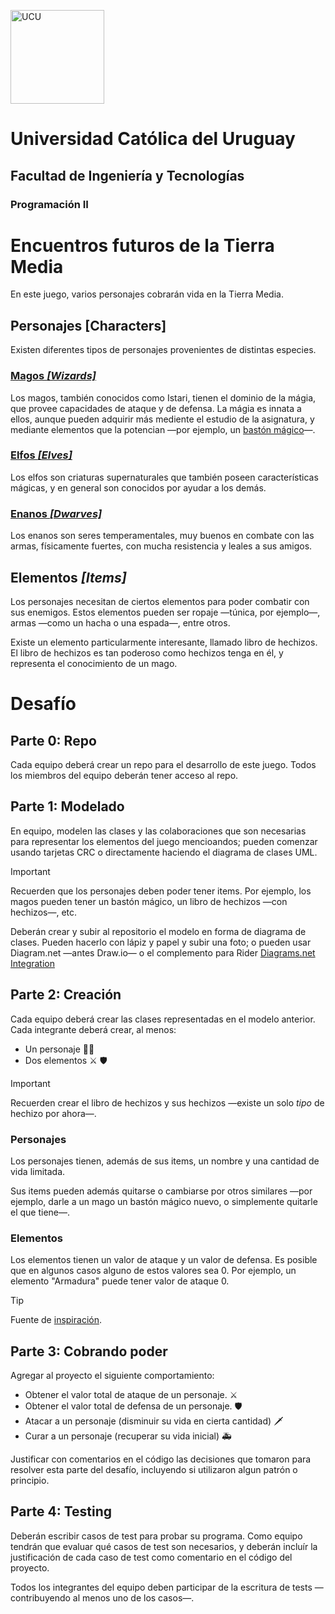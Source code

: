 <img alt="UCU" src="https://www.ucu.edu.uy/plantillas/images/logo_ucu.svg"
width="150"/>

# Universidad Católica del Uruguay

## Facultad de Ingeniería y Tecnologías

### Programación II

# Encuentros futuros de la Tierra Media

En este juego, varios personajes cobrarán vida en la Tierra Media.

## Personajes [Characters]

Existen diferentes tipos de personajes provenientes de distintas especies.

### [Magos _[Wizards]_](https://lotr.fandom.com/wiki/Wizards)

Los magos, también conocidos como Istari, tienen el dominio de la mágia, que
provee capacidades de ataque y de defensa. La mágia es innata a ellos, aunque
pueden adquirir más mediente el estudio de la asignatura, y mediante elementos
que la potencian —por ejemplo, un [bastón
mágico](https://ringsdb.com/bundles/cards/142008.png)—.

### [Elfos _[Elves]_](https://lotr.fandom.com/wiki/Elves)

Los elfos son criaturas supernaturales que también poseen características
mágicas, y en general son conocidos por ayudar a los demás.

### [Enanos _[Dwarves]_](https://lotr.fandom.com/wiki/Dwarves)

Los enanos son seres temperamentales, muy buenos en combate con las armas,
físicamente fuertes, con mucha resistencia y leales a sus amigos.

## Elementos _[Items]_

Los personajes necesitan de ciertos elementos para poder combatir con sus
enemigos. Estos elementos pueden ser ropaje —túnica, por ejemplo—, armas —como
un hacha o una espada—, entre otros.

Existe un elemento particularmente interesante, llamado libro de hechizos. El
libro de hechizos es tan poderoso como hechizos tenga en él, y representa el
conocimiento de un mago.

# Desafío

## Parte 0: Repo

Cada equipo deberá crear un repo para el desarrollo de este juego. Todos los
miembros del equipo deberán tener acceso al repo.

## Parte 1: Modelado

En equipo, modelen las clases y las colaboraciones que son necesarias para
representar los elementos del juego mencioandos; pueden comenzar usando tarjetas
CRC o directamente haciendo el diagrama de clases UML.

> [!IMPORTANT]
> Recuerden que los personajes deben poder tener items. Por ejemplo, los magos
> pueden tener un bastón mágico, un libro de hechizos —con hechizos—, etc.

Deberán crear y subir al repositorio el modelo en forma de diagrama de clases.
Pueden hacerlo con lápiz y papel y subir una foto; o pueden usar Diagram.net
—antes Draw.io— o el complemento para Rider [Diagrams.​net
Integration](https://plugins.jetbrains.com/plugin/15635-diagrams-net-integration)

## Parte 2: Creación

Cada equipo deberá crear las clases representadas en el modelo anterior. Cada
integrante deberá crear, al menos:

- Un personaje  🧙‍♂️
- Dos elementos ⚔️ 🛡

> [!IMPORTANT]
> Recuerden crear el libro de hechizos y sus hechizos —existe un solo _tipo_ de
> hechizo por ahora—.

### Personajes

Los personajes tienen, además de sus items, un nombre y una cantidad de vida
limitada.

Sus items pueden además quitarse o cambiarse por otros similares —por ejemplo,
darle a un mago un bastón mágico nuevo, o simplemente quitarle el que tiene—.

### Elementos

Los elementos tienen un valor de ataque y un valor de defensa. Es posible que en
algunos casos alguno de estos valores sea 0. Por ejemplo, un elemento "Armadura"
puede tener valor de ataque 0.

> [!TIP]
> Fuente de [inspiración](https://ringsdb.com/find?q=t%3Aattachment).

## Parte 3: Cobrando poder

Agregar al proyecto el siguiente comportamiento:

- Obtener el valor total de ataque de un personaje. ⚔️
- Obtener el valor total de defensa de un personaje. 🛡
- Atacar a un personaje (disminuir su vida en cierta cantidad) 🗡
- Curar a un personaje (recuperar su vida inicial) 🚑

Justificar con comentarios en el código las decisiones que tomaron para resolver
esta parte del desafío, incluyendo si utilizaron algun patrón o principio.

## Parte 4: Testing

Deberán escribir casos de test para probar su programa. Como equipo tendrán que
evaluar qué casos de test son necesarios, y deberán incluír la justificación de
cada caso de test como comentario en el código del proyecto.

Todos los integrantes del equipo deben participar de la escritura de tests
—contribuyendo al menos uno de los casos—.
